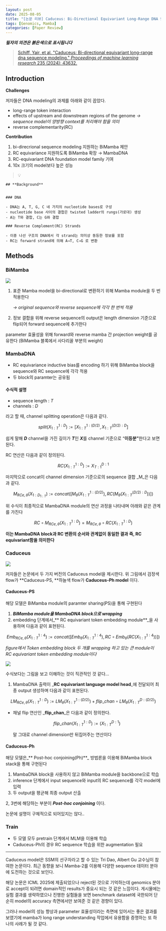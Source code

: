 ```yaml
---
layout: post
date: 2025-08-05
title: "[논문 리뷰] Caduceus: Bi-Directional Equivariant Long-Range DNA Sequence Modeling"
tags: [Genomics, Mamba]
categories: [Paper Review]
---
```


<span class="notion-red">_**필자의 의견은 붉은색으로 표시됩니다**_</span>


> [Schiff, Yair, et al. "Caduceus: Bi-directional equivariant long-range dna sequence modeling." ](https://pmc.ncbi.nlm.nih.gov/articles/PMC12189541/)[_Proceedings of machine learning research_](https://pmc.ncbi.nlm.nih.gov/articles/PMC12189541/)[ 235 (2024): 43632.](https://pmc.ncbi.nlm.nih.gov/articles/PMC12189541/)



## Introduction


**Challenges**


저자들은 DNA modeling의 과제를 아래와 같이 꼽았다.

- long-range token interaction
- effects of upstream and downstream regions of the genome 
_→ sequence model이 양방향 context를 처리해야 함을 의미_
- reverse complementarity(RC)

**Contribution**

1. bi-direcrional sequence modeling 지원하는 BiMamba 제안
1. RC equivariance 지원하도록 BiMamba 확장 → MambaDNA
1. RC-equivariant DNA foundation model family 기여
1. 10x 크기의 model보다 높은 성능

> 💡 


	## **Background**


	### DNA

	- DNA는 A, T, G, C 네 가지의 nucleotide bases로 구성
	- nucleotide base 사이의 결합은 twisted ladder의 rungs(가로대) 생성
	- A는 T와 결합, C는 G와 결합

	### Reverse Complement(RC) Strands

	- 이중 나선 구조의 DNA에서 각 strand는 의미상 동등한 정보를 포함
	- RC는 forward strand에 의해 A→T, C→G 로 변환


## Methods



### BiMamba


![](https://prod-files-secure.s3.us-west-2.amazonaws.com/542b861c-36a8-4051-84e5-8804b6728dba/2c247d59-7815-4980-99f0-8f0d21f445a7/image.png?X-Amz-Algorithm=AWS4-HMAC-SHA256&X-Amz-Content-Sha256=UNSIGNED-PAYLOAD&X-Amz-Credential=ASIAZI2LB466TR74TQVW%2F20250831%2Fus-west-2%2Fs3%2Faws4_request&X-Amz-Date=20250831T070107Z&X-Amz-Expires=3600&X-Amz-Security-Token=IQoJb3JpZ2luX2VjEIz%2F%2F%2F%2F%2F%2F%2F%2F%2F%2FwEaCXVzLXdlc3QtMiJHMEUCIE2Si%2FkUVE993OY3CEpd28tv%2BVbRDJ0JaKDL4zxNbUdZAiEA68vP8KXG3ieA4mLJs8ohdSNY0m4UHlVPLAsucAqjl5kqiAQI5f%2F%2F%2F%2F%2F%2F%2F%2F%2F%2FARAAGgw2Mzc0MjMxODM4MDUiDKegwvXUtz374A70KSrcAy58QU6QCFeTmrTzFyyYwjtwzYE8Kj2E4qGiXT9ssrcWKbEB%2BRHjxa9EP38cq09XdQRdARZV0R3u0SMn44gNAZ59mC0jJ4mseynd8JX%2FxkndNcJOIBJ%2BIk56fq0h6aPTyMn53ZDQrfmYQ1wX0SaYjUbwsdFHO7qvVhRiGZ9CtN2bG9EvjRQb7onIk9U0vEh9wexuhirKmramBVCYI9bbgMwwCGIq6yUgxLuqk%2FRj76eoKDG9h5ZYi2dlTVFg1kImB0iyWTpIZJF1pPqVaSnq2G5d0K3BWwXtFjO%2Fgx2dVyFpKuJT8YGvEFFRE0cRVap6vyp16Smikx3TWCtauiQDUgQAy73tUjxd%2BV4MWkXuDugx%2FJmYkrFp3dQlF9EvDOvSFssjqyLeKDeKfBj%2BbCqzKxRpPxJ4bVx0UAcEkk1g452WIduk2hqKtpUEnzcySBIx5oyyMm17vjuSdOV0rDkwPMG1gMB5oUSMSAOq1GhOlyxXwWiSK1APtnNbzrVCgG8jegF13lMLFOzIdPW%2Bs1lUtJU92lg1umCklCY4JiTDyj4Tes1c4hC7TsO6UWOx%2Bgj64ChV9WZ2fM2g5oBnPxVTMP5tFEB4%2Fu0iu7cSukKoEjobYXFLbf4URZWz4zvcMKSUz8UGOqUBOK2g4L9T7eaZq9qr%2Fyy8pED6Gziu%2BpL1G2IvUwMPl4jUYlSbF1UME6oOy8Rn1AS4qe7FhcWXAFo5h2FWQ09C%2B8Mh297ew6ueljf2cH26oG6js0MMRIiUuZc7bTN4h42dtnDtPxsNX1EZXOwW8OAoC7Tx3Nja66Lp4zYm%2BvOQ37KOOmA0U3H13Ft7QEDrj9zo2sYYxG9JCBlO7EFxzcTKvBsdNq5t&X-Amz-Signature=6402af3b5534bf406f386d4711e6b941ba277bdb16f6bf7abae002751b9073f9&X-Amz-SignedHeaders=host&x-amz-checksum-mode=ENABLED&x-id=GetObject)

1. 표준 Mamba model을 bi-directional로 변환하기 위해 Mamba module을 두 번 적용한다

	_→ original sequence와 reverse sequence에 각각 한 번씩 적용_

1. 정보 결합을 위해 reverse sequence의 output은 length dimension 기준으로 flip되어 forward sequence에 추가한다

parameter 효율성을 위해 forward와 reverse mamba 간 projection weight를 공유한다 (BiMamba 블록에서 사다리꼴 부분의 weight)



### MambaDNA

- RC equivariance inductive bias를 encoding 하기 위해 BiMamba block을 sequence와 RC sequence에 각각 적용
- 두 block의 paramter는 공유됨


#### 수식적 설명

- sequence length : _T_
- channels : _D_

라고 할 때,  channel splitting operation은 다음과 같다.


$$
split(X^{1:D}_{1:T}):=[X^{1:(D/2)}_{1:T},X^{(D/2):D}_{1:T}]
$$


<span class="notion-red">쉽게 말해 </span><span class="notion-red">_**D**_</span><span class="notion-red"> channel을 가진 길이가 </span><span class="notion-red">_**T**_</span><span class="notion-red">인 </span><span class="notion-red">_**X**_</span><span class="notion-red">를 channel 기준으로 “</span><span class="notion-red">**이등분”**</span><span class="notion-red">한다고 보면 된다.</span>


RC 연산은 다음과 같이 정의된다.


$$
RC(X^{1:D}_{1:T}):=X^{D:1}_{T:1}
$$


마지막으로 concat이 channel dimension 기준으로의 sequence 결합 _M_은 다음과 같다.


$$
M_{RCe,\theta}(X_{1:D_{1:T}}):=concat([M_{\theta}(X^{1:(D/2)}_{1:T}),RC(M_{\theta}(X^{(D/2):D}_{1:T}))])
$$


위 수식이 최종적으로 MambaDNA module의 연산 과정을 나타내며 아래와 같은 관계를 가진다


$$
RC\circ M_{RCe,\theta}(X^{1:D}_{1:T}) = M_{RCe,\theta} \circ RC(X^{1:D}_{1:T})
$$


**이는 MambaDNA block과 RC 변환의 순서와 관계없이 동일한 결과 즉, RC equivariant함을 의미한다**



### Caduceus


![](https://prod-files-secure.s3.us-west-2.amazonaws.com/542b861c-36a8-4051-84e5-8804b6728dba/f94a60d7-8145-473b-aef9-7c68d3ec604a/image.png?X-Amz-Algorithm=AWS4-HMAC-SHA256&X-Amz-Content-Sha256=UNSIGNED-PAYLOAD&X-Amz-Credential=ASIAZI2LB466TR74TQVW%2F20250831%2Fus-west-2%2Fs3%2Faws4_request&X-Amz-Date=20250831T070107Z&X-Amz-Expires=3600&X-Amz-Security-Token=IQoJb3JpZ2luX2VjEIz%2F%2F%2F%2F%2F%2F%2F%2F%2F%2FwEaCXVzLXdlc3QtMiJHMEUCIE2Si%2FkUVE993OY3CEpd28tv%2BVbRDJ0JaKDL4zxNbUdZAiEA68vP8KXG3ieA4mLJs8ohdSNY0m4UHlVPLAsucAqjl5kqiAQI5f%2F%2F%2F%2F%2F%2F%2F%2F%2F%2FARAAGgw2Mzc0MjMxODM4MDUiDKegwvXUtz374A70KSrcAy58QU6QCFeTmrTzFyyYwjtwzYE8Kj2E4qGiXT9ssrcWKbEB%2BRHjxa9EP38cq09XdQRdARZV0R3u0SMn44gNAZ59mC0jJ4mseynd8JX%2FxkndNcJOIBJ%2BIk56fq0h6aPTyMn53ZDQrfmYQ1wX0SaYjUbwsdFHO7qvVhRiGZ9CtN2bG9EvjRQb7onIk9U0vEh9wexuhirKmramBVCYI9bbgMwwCGIq6yUgxLuqk%2FRj76eoKDG9h5ZYi2dlTVFg1kImB0iyWTpIZJF1pPqVaSnq2G5d0K3BWwXtFjO%2Fgx2dVyFpKuJT8YGvEFFRE0cRVap6vyp16Smikx3TWCtauiQDUgQAy73tUjxd%2BV4MWkXuDugx%2FJmYkrFp3dQlF9EvDOvSFssjqyLeKDeKfBj%2BbCqzKxRpPxJ4bVx0UAcEkk1g452WIduk2hqKtpUEnzcySBIx5oyyMm17vjuSdOV0rDkwPMG1gMB5oUSMSAOq1GhOlyxXwWiSK1APtnNbzrVCgG8jegF13lMLFOzIdPW%2Bs1lUtJU92lg1umCklCY4JiTDyj4Tes1c4hC7TsO6UWOx%2Bgj64ChV9WZ2fM2g5oBnPxVTMP5tFEB4%2Fu0iu7cSukKoEjobYXFLbf4URZWz4zvcMKSUz8UGOqUBOK2g4L9T7eaZq9qr%2Fyy8pED6Gziu%2BpL1G2IvUwMPl4jUYlSbF1UME6oOy8Rn1AS4qe7FhcWXAFo5h2FWQ09C%2B8Mh297ew6ueljf2cH26oG6js0MMRIiUuZc7bTN4h42dtnDtPxsNX1EZXOwW8OAoC7Tx3Nja66Lp4zYm%2BvOQ37KOOmA0U3H13Ft7QEDrj9zo2sYYxG9JCBlO7EFxzcTKvBsdNq5t&X-Amz-Signature=84e029ee8a02908f40a0eebae4b71eab9a59ecd94915dbfec892c4a3a7b9fbbd&X-Amz-SignedHeaders=host&x-amz-checksum-mode=ENABLED&x-id=GetObject)


저자들은 논문에서 두 가지 버전의 Caduceus model을 제시한다. 위 그림에서 검정색 flow가 **Caduceus-PS, **하늘색 flow가 **Caduceus-Ph model** 이다.



#### Caduceus-PS


해당 모델은 BiMamba module의 paramter sharing(PS)을 통해 구현된다

1. _**BiMamba module을 MambaDNA block으로 wrapping**_
1. embedding 단계에서_** RC equivariant token embedding module**_을 사용하며 다음과 같이 표현된다.

$$
Emb_{RCe,\theta}(X^{1:4}_{1:T}):=concat([Emb_{\theta}(X^{1:4}_{1:T}),RC \circ Emb_{\theta}(RC(X^{1:4}_{1:T}))])
$$


_figure에서 Token embedding block 두 개를 wrapping 하고 있는 큰 module이 RC equivariant token embedding module이다_


![](https://prod-files-secure.s3.us-west-2.amazonaws.com/542b861c-36a8-4051-84e5-8804b6728dba/b175e4da-71eb-4e91-8c23-a06dabe673c9/image.png?X-Amz-Algorithm=AWS4-HMAC-SHA256&X-Amz-Content-Sha256=UNSIGNED-PAYLOAD&X-Amz-Credential=ASIAZI2LB466TR74TQVW%2F20250831%2Fus-west-2%2Fs3%2Faws4_request&X-Amz-Date=20250831T070108Z&X-Amz-Expires=3600&X-Amz-Security-Token=IQoJb3JpZ2luX2VjEIz%2F%2F%2F%2F%2F%2F%2F%2F%2F%2FwEaCXVzLXdlc3QtMiJHMEUCIE2Si%2FkUVE993OY3CEpd28tv%2BVbRDJ0JaKDL4zxNbUdZAiEA68vP8KXG3ieA4mLJs8ohdSNY0m4UHlVPLAsucAqjl5kqiAQI5f%2F%2F%2F%2F%2F%2F%2F%2F%2F%2FARAAGgw2Mzc0MjMxODM4MDUiDKegwvXUtz374A70KSrcAy58QU6QCFeTmrTzFyyYwjtwzYE8Kj2E4qGiXT9ssrcWKbEB%2BRHjxa9EP38cq09XdQRdARZV0R3u0SMn44gNAZ59mC0jJ4mseynd8JX%2FxkndNcJOIBJ%2BIk56fq0h6aPTyMn53ZDQrfmYQ1wX0SaYjUbwsdFHO7qvVhRiGZ9CtN2bG9EvjRQb7onIk9U0vEh9wexuhirKmramBVCYI9bbgMwwCGIq6yUgxLuqk%2FRj76eoKDG9h5ZYi2dlTVFg1kImB0iyWTpIZJF1pPqVaSnq2G5d0K3BWwXtFjO%2Fgx2dVyFpKuJT8YGvEFFRE0cRVap6vyp16Smikx3TWCtauiQDUgQAy73tUjxd%2BV4MWkXuDugx%2FJmYkrFp3dQlF9EvDOvSFssjqyLeKDeKfBj%2BbCqzKxRpPxJ4bVx0UAcEkk1g452WIduk2hqKtpUEnzcySBIx5oyyMm17vjuSdOV0rDkwPMG1gMB5oUSMSAOq1GhOlyxXwWiSK1APtnNbzrVCgG8jegF13lMLFOzIdPW%2Bs1lUtJU92lg1umCklCY4JiTDyj4Tes1c4hC7TsO6UWOx%2Bgj64ChV9WZ2fM2g5oBnPxVTMP5tFEB4%2Fu0iu7cSukKoEjobYXFLbf4URZWz4zvcMKSUz8UGOqUBOK2g4L9T7eaZq9qr%2Fyy8pED6Gziu%2BpL1G2IvUwMPl4jUYlSbF1UME6oOy8Rn1AS4qe7FhcWXAFo5h2FWQ09C%2B8Mh297ew6ueljf2cH26oG6js0MMRIiUuZc7bTN4h42dtnDtPxsNX1EZXOwW8OAoC7Tx3Nja66Lp4zYm%2BvOQ37KOOmA0U3H13Ft7QEDrj9zo2sYYxG9JCBlO7EFxzcTKvBsdNq5t&X-Amz-Signature=96e2af290a4c9301a7be99a2ab4d6afd82f02697b4424dd8b51d2f0d2d62c749&X-Amz-SignedHeaders=host&x-amz-checksum-mode=ENABLED&x-id=GetObject)


<span class="notion-red">수식보다는 그림을 보고 이해하는 것이 직관적인 것 같다…</span>

1. MambaDNA 출력이 _**RC equivariant language model head**_에 전달되어 최종 output 생성하며 다음과 같이 표현된다.

$$
LM_{RCe,\theta}(X^{1:D}_{1:T}):= LM_{\theta}(X^{1:(D/2)}_{1:T})+flip\_chan\circ LM_{\theta}(X^{D:(D/2)}_{1:T})
$$

- 채널 flip 연산인 _**flip\_chan**_은 다음과 같이 정의한다.

	$$
	flip\_chan(X^{1:D}_{1:T}):=(X^{D:1}_{1:T})
	$$


	말 그대로 channel dimension만 뒤집어주는 연산이다



#### Caduceus-Ph


해당 모델은_** Post-hoc conjoining(Ph)**_ 방법론을 이용해 BiMamba block stack을 통해 구현된다

1. MambaDNA block을 사용하지 않고 BiMamba module을 backbone으로 학습
1. inference 단계에서 input sequence와 input의 RC sequence를 각각 model에 입력
1. 두 output을 평균해 최종 output 산출

2, 3번에 해당하는 부분이 _**Post-hoc conjoining**_ 이다.


<span class="notion-red">논문에 설명이 구체적으로 되어있지는 않다..</span>



### Train

- 두 모델 모두 pretrain 단계에서 MLM을 이용해 학습
- Caduceus-Ph의 경우 RC sequence 학습을 위한 augmentation 필요

---


<span class="notion-red">Caduceus model은 SSM의 선구자라고 할 수 있는 Tri Dao, Albert Gu 교수님이 참여한 논문이다. 최근 동향을 보니 Mamba-2를 이용해 다양한 sequence 데이터 분야에 도전하는 것으로 보인다.</span>


<span class="notion-red">해당 논문은 ICML 2025에 제출되었으나 reject된 것으로 기억하는데 genomics 분야로 accept이 되려면 domain적인 results가 중요시 되는 것 같은 느낌이다. 게시물에는 실험 결과를 생략하였으나 진행한 실험들을 보면 benchmark dataset에 국한되어 단순히 model의 accuracy 측면에서만 보여준 것 같은 경향이 있다.</span>


<span class="notion-red">그러나 model의 성능 향상과 parameter 효율성이라는 측면에 있어서는 좋은 결과를 보였기에 mamba가 long range understanding 작업에서 유용함을 증명하는 또 하나의 사례가 될 것 같다.</span>


